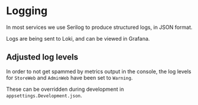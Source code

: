 # Logging

In most services we use Serilog to produce structured logs, in JSON format.

Logs are being sent to Loki, and can be viewed in Grafana.

## Adjusted log levels

In order to not get spammed by metrics output in the console, the log levels for ``StoreWeb`` and ``AdminWeb`` have been set to ``Warning``.

These can be overridden during development in ``appsettings.Development.json``.